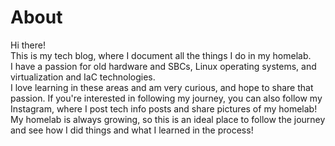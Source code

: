 # About
<p>
  Hi there!<br />
  This is my tech blog, where I document all the things I do in my homelab.<br />
  I have a passion for old hardware and SBCs, Linux operating systems, and virtualization and IaC technologies.<br />
  I love learning in these areas and am very curious, and hope to share that passion.
  If you're interested in following my journey, you can also follow my <a href_"https://www.instagram.com/lilymightbyte" target="_blank">Instagram</a>, where I post tech info posts and share pictures of my homelab!
  My homelab is always growing, so this is an ideal place to follow the journey and see how I did things and what I learned in the process!
  </p>
